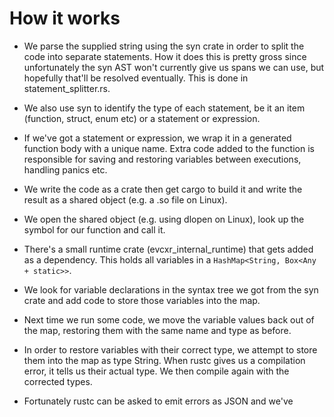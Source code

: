 # How it works

* We parse the supplied string using the syn crate in order to split the code
  into separate statements. How it does this is pretty gross since unfortunately
  the syn AST won't currently give us spans we can use, but hopefully that'll be
  resolved eventually. This is done in statement\_splitter.rs.

* We also use syn to identify the type of each statement, be it an item
  (function, struct, enum etc) or a statement or expression.
  
* If we've got a statement or expression, we wrap it in a generated function
  body with a unique name. Extra code added to the function is responsible for
  saving and restoring variables between executions, handling panics etc.
  
* We write the code as a crate then get cargo to build it and write the result
  as a shared object (e.g. a .so file on Linux).
  
* We open the shared object (e.g. using dlopen on Linux), look up the symbol for
  our function and call it.
  
* There's a small runtime crate (evcxr\_internal\_runtime) that gets added as a
  dependency. This holds all variables in a ```HashMap<String, Box<Any +
  static>>```.
  
* We look for variable declarations in the syntax tree we got from the syn crate
  and add code to store those variables into the map.
  
* Next time we run some code, we move the variable values back out of the map,
  restoring them with the same name and type as before.
  
* In order to restore variables with their correct type, we attempt to store
  them into the map as type String. When rustc gives us a compilation error, it
  tells us their actual type. We then compile again with the corrected types.

* Fortunately rustc can be asked to emit errors as JSON and we've